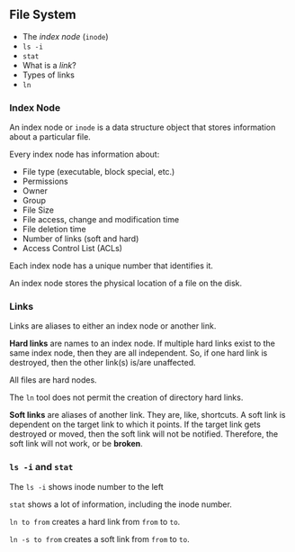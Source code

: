 ## File System

- The _index node_ (`inode`)
- `ls -i`
- `stat`
- What is a _link_?
- Types of links
- `ln`

### Index Node

An index node or `inode` is a data structure object that stores information about a particular file.

Every index node has information about:

- File type (executable, block special, etc.)
- Permissions
- Owner
- Group
- File Size
- File access, change and modification time
- File deletion time
- Number of links (soft and hard)
- Access Control List (ACLs)

Each index node has a unique number that identifies it.

An index node stores the physical location of a file on the disk.

### Links

Links are aliases to either an index node or another link.

**Hard links** are names to an index node.
If multiple hard links exist to the same index node, then they are all independent.
So, if one hard link is destroyed, then the other link(s) is/are unaffected.

All files are hard nodes.

The `ln` tool does not permit the creation of directory hard links.

**Soft links** are aliases of another link.
They are, like, shortcuts.
A soft link is dependent on the target link to which it points.
If the target link gets destroyed or moved, then the soft link will not be notified.
Therefore, the soft link will not work, or be **broken**.

### `ls -i` and `stat`

The `ls -i` shows inode number to the left

`stat` shows a lot of information, including the inode number.

`ln to from` creates a hard link from `from` to `to`.

`ln -s to from` creates a soft link from `from` to `to`.